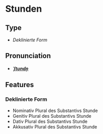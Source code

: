 # Stunden
## Type
- _Deklinierte Form_
## Pronunciation
- **_[ˈʃtʊndn̩](https://commons.wikimedia.org/wiki/File:De-Stunden.ogg)_**
## Features
### Deklinierte Form
- Nominativ Plural des Substantivs Stunde
- Genitiv Plural des Substantivs Stunde
- Dativ Plural des Substantivs Stunde
- Akkusativ Plural des Substantivs Stunde
